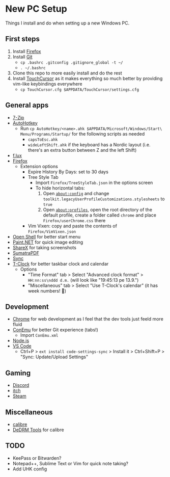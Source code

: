 # New PC Setup

Things I install and do when setting up a new Windows PC.

## First steps

1. Install [Firefox](https://www.mozilla.org/en-US/firefox/)
1. Install [Git](https://git-scm.com/download/win)
   - `cp .bashrc .gitconfig .gitignore_global -t ~/`
   - `. ~/.bashrc`
1. Clone this repo to more easily install and do the rest
1. Install [TouchCursor](https://martin-stone.github.io/touchcursor/) as it
   makes everything so much better by providing vim-like keybindings everywhere
   - `cp TouchCursor.cfg $APPDATA/TouchCursor/settings.cfg`

## General apps

- [7-Zip](https://www.7-zip.org/)
- [AutoHotkey](https://www.autohotkey.com/)
  - Run `cp AutoHotkey/<name>.ahk $APPDATA/Microsoft/Windows/Start\ Menu/Programs/Startup/`
    for the following scripts as needed
    - `capsToEsc.ahk`
    - `wideLeftShift.ahk` if the keyboard has a Nordic layout (i.e. there's an
      extra button between Z and the left Shift)
- [f.lux](https://justgetflux.com/)
- [Firefox](https://www.mozilla.org/en-US/firefox/)
  - Extension options
    - Expire History By Days: set to 30 days
    - Tree Style Tab
      - Import `Firefox/TreeStyleTab.json` in the options screen
      - To hide horizontal tabs:
        1. Open [`about:config`](about:config) and change
           `toolkit.legacyUserProfileCustomizations.stylesheets` to `true`
        1. Open [`about:profiles`](about:profiles), open the root directory of
           the default profile, create a folder called `chrome` and place
           `Firefox/userChrome.css` there
    - Vim Vixen: copy and paste the contents of `Firefox/VimVixen.json`
- [Open Shell](https://github.com/Open-Shell/Open-Shell-Menu) for better start
  menu
- [Paint.NET](https://www.getpaint.net/) for quick image editing
- [ShareX](https://getsharex.com/) for taking screenshots
- [SumatraPDF](https://www.sumatrapdfreader.org/)
- [Sync](https://www.sync.com/install/)
- [T-Clock](https://github.com/White-Tiger/T-Clock) for better taskbar clock and
  calendar
  - Options
    - "Time Format" tab > Select "Advanced clock format" > `HH:nn:ss\nddd d.m.`
      (will look like "19:45:13 pe 13.9.")
    - "Miscellaneous" tab > Select "Use T-Clock's calendar" (it has week
      numbers! :muscle:)

## Development

- [Chrome](https://www.google.com/chrome/) for web development as I feel that
  the dev tools just feeld more fluid
- [ConEmu](https://conemu.github.io/) for better Git experience (tabs!)
  - Import `ConEmu.xml`
- [Node.js](https://nodejs.org/en/)
- [VS Code](https://code.visualstudio.com/)
  - Ctrl+P > `ext install code-settings-sync` > Install it > Ctrl+Shift+P >
    "Sync: Update/Upload Settings"

## Gaming

- [Discord](https://discordapp.com/)
- [itch](https://itch.io/app)
- [Steam](https://store.steampowered.com/about/)

## Miscellaneous

- [calibre](https://calibre-ebook.com/)
- [DeDRM Tools](https://apprenticealf.wordpress.com/) for calibre

## TODO

- KeePass or Bitwarden?
- Notepad++, Sublime Text or Vim for quick note taking?
- Add UHK config
